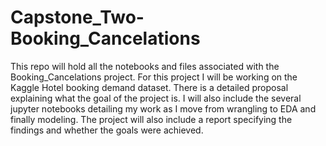 # Capstone_Two-Booking_Cancelations

This repo will hold all the notebooks and files associated with the Booking_Cancelations project.
For this project I will be working on the Kaggle Hotel booking demand dataset.
There is a detailed proposal explaining what the goal of the project is.
I will also include the several jupyter notebooks detailing my work as I move from wrangling to EDA and finally modeling.
The project will also include a report specifying the findings and whether the goals were achieved.
